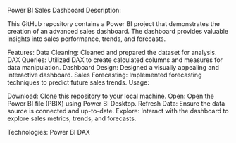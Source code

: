 Power BI Sales Dashboard
Description:

This GitHub repository contains a Power BI project that demonstrates the creation of an advanced sales dashboard. The dashboard provides valuable insights into sales performance, trends, and forecasts.

Features:
Data Cleaning: Cleaned and prepared the dataset for analysis.
DAX Queries: Utilized DAX to create calculated columns and measures for data manipulation.
Dashboard Design: Designed a visually appealing and interactive dashboard.
Sales Forecasting: Implemented forecasting techniques to predict future sales trends.
Usage:

Download: Clone this repository to your local machine.
Open: Open the Power BI file (PBIX) using Power BI Desktop.
Refresh Data: Ensure the data source is connected and up-to-date.
Explore: Interact with the dashboard to explore sales metrics, trends, and forecasts.

Technologies:
Power BI
DAX
